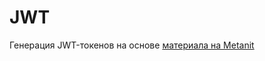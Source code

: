 # JWT
Генерация JWT-токенов на основе [материала на Metanit](https://metanit.com/sharp/aspnet6/13.2.php)